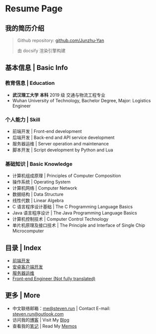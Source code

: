 # Resume Page

## 我的简历介绍

> Github repository: [github.com/Junzhu-Yan](https://github.com/Junzhu-Yan/Junzhu-Yan.github.io)
>
> 由 docsify 渲染引擎构建

## 基本信息 | Basic Info

### 教育信息 | Education

- **武汉理工大学** **本科** 2019 级 交通与物流工程专业
- Wuhan University of Technology, Bachelor Degree, Major: Logistics Engineer

### 个人能力 | Skill

- 前端开发 | Front-end development
- 后端开发 | Back-end and API service development
- 服务器运维 | Server operation and maintenance
- 脚本开发 | Script development by Python and Lua

### 基础知识 | Basic Knowledge

- 计算机组成原理 | Principles of Computer Composition
- 操作系统 | Operating System
- 计算机网络 | Computer Network
- 数据结构 | Data Structure
- 线性代数 | Linear Algebra
- C 语言程序设计基础 | The C Programming Language Basics
- Java 语言程序设计 | The Java Programming Language Basics
- 计算机控制技术 | Computer Control Technology
- 单片机原理及接口技术 | The Principle and Interface of Single Chip Microcomputer

## 目录 | Index

- [前端开发](CN/简历-Web)
- [安卓客户端开发](CN/简历-Android)
- [服务器运维](CN/简历-Linux)
- [Front-end Engineer (Not fully translated)](EN/Resume-Web)

## 更多 | More

- 中文联络邮箱：[me@steven.run](mailto:me@steven.run) | Contact E-mail: [steven.run@outlook.com](mailto:steven.run@outlook.com)
- 访问我的[博客](https://ryzenx.com) | Visit My [Blog](https://ryzenx.com)
- 查看我的[笔记](https://memo.stevenos.com) | Read My [Memos](https://memo.stevenos.com)
